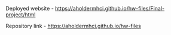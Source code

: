 Deployed website - https://aholdermhci.github.io/hw-files/Final-project/html

Repository link - https://aholdermhci.github.io/hw-files
